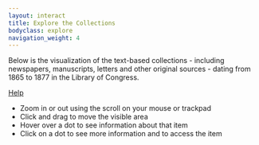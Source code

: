 ```yaml
---
layout: interact
title: Explore the Collections
bodyclass: explore
navigation_weight: 4
---
```


Below is the visualization of the text-based collections - including newspapers, manuscripts, letters and other original sources - dating from 1865 to 1877 in the Library of Congress. 

<div class="wrap-help-tips">
  <a href="#" class="help-button">Help</a>
  <div class="tips-list">
    <ul>
      <li>Zoom in or out using the scroll on your mouse or trackpad</li>
      <li>Click and drag to move the visible area</li>
      <li>Hover over a dot to see information about that item</li>
      <li>Click on a dot to see more information and to access the item</li>
    </ul>
  </div>
</div>

